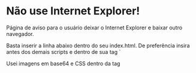 # Não use Internet Explorer!
Página de aviso para o usuário deixar o Internet Explorer e baixar outro navegador.

Basta inserir a linha abaixo dentro do seu index.html.
De preferência insira antes dos demais scripts e dentro de sua tag <script> especifica, pois se o restante do código javascript quebrar, o IE pode não executar essa linha.
  
  <script type="application/javascript">
    if (/MSIE|Trident/.test(window.navigator.userAgent)) window.location.href = '/ie.html';
  </script>`
  
Usei imagens em base64 e CSS dentro da tag <style> pois a intenção é ter um único arquivo ie.html, sem dependências e sem alteração desnecessária no código original.
